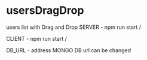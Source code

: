 # usersDragDrop
users list with Drag and Drop
SERVER - npm run start  /

CLIENT - npm run start  /

DB_URL - address MONGO DB url can be changed
